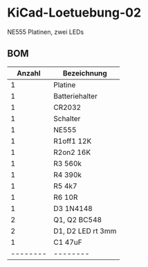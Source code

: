 # KiCad-Loetuebung-02
NE555 Platinen, zwei LEDs


## BOM

| Anzahl | Bezeichnung | 
| -------- | -------- | 
| 1  |  Platine	  |
|  1 | Batteriehalter	   |
| 1  | CR2032	   |
| 1  |  Schalter  |
| 1  |  NE555	  |
| 1  |  R1off1	12K  |
| 1 | R2on2	16K  |
| 1  |  R3	560k  |
| 1  | R4	390k   | 
| 1  |  R5	4k7  | 
|  1 | R6	10R  | 
|  1 |  D3	1N4148  | 
| 2  |  Q1, Q2	BC548  | 
|  2 |   D1, D2	LED rt 3mm| 
|  1 |  C1	47uF | 
| -------- | -------- | 


